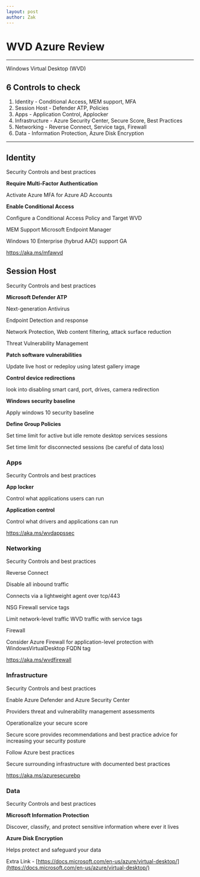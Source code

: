 ```yaml
---
layout: post
author: Zak
---
```

# WVD Azure Review

---

Windows Virtual Desktop (WVD)

## 6 Controls to check

1. Identity - Conditional Access, MEM support, MFA
2. Session Host - Defender ATP, Policies
3. Apps - Application Control, Applocker
4. Infrastructure - Azure Security Center, Secure Score, Best Practices
5. Networking - Reverse Connect, Service tags, Firewall
6. Data - Information Protection, Azure Disk Encryption

---

## Identity

Security Controls and best practices

**Require Multi-Factor Authentication**

Activate Azure MFA for Azure AD Accounts

**Enable Conditional Access**

Configure a Conditional Access Policy and Target WVD

MEM Support Microsoft Endpoint Manager

Windows 10 Enterprise (hybrud AAD) support GA

https://aka.ms/mfawvd

## Session Host

Security Controls and best practices

**Microsoft Defender ATP**

Next-generation Antivirus

Endpoint Detection and response

Network Protection, Web content filtering, attack surface reduction

Threat Vulnerability Management

**Patch software vulnerabilities**

Update live host or redeploy using latest gallery image

**Control device redirections**

look into disabling smart card, port, drives, camera redirection

**Windows security baseline**

Apply windows 10 security baseline

**Define Group Policies**

Set time limit for active but idle remote desktop services sessions

Set time limit for disconnected sessions (be careful of data loss)

### Apps

Security Controls and best practices

**App locker**

Control what applications users can run

**Application control**

Control what drivers and applications can run

https://aka.ms/wvdappssec

### Networking

Security Controls and best practices

Reverse Connect

Disable all inbound traffic

Connects via a lightweight agent over tcp/443

NSG Firewall service tags

Limit network-level traffic WVD traffic with service tags

Firewall

Consider Azure Firewall for application-level protection with WindowsVirtualDesktop FQDN tag

https://aka.ms/wvdfirewall

### Infrastructure

Security Controls and best practices

Enable Azure Defender and Azure Security Center

Providers threat and vulnerability management assessments

Operationalize your secure score

Secure score provides recommendations and best practice advice for increasing your security posture

Follow Azure best practices

Secure surrounding infrastructure with documented best practices

https://aka.ms/azuresecurebp

### Data

Security Controls and best practices

**Microsoft Information Protection**

Discover, classify, and protect sensitive information where ever it lives

**Azure Disk Encryption**

Helps protect and safeguard your data

Extra Link - [https://docs.microsoft.com/en-us/azure/virtual-desktop/](https://docs.microsoft.com/en-us/azure/virtual-desktop/)
